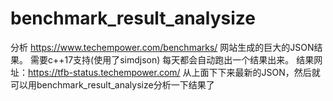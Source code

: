 # benchmark_result_analysize
分析 https://www.techempower.com/benchmarks/ 网站生成的巨大的JSON结果。
需要c++17支持(使用了simdjson) 每天都会自动跑出一个结果出来。
结果网址：https://tfb-status.techempower.com/ 从上面下下来最新的JSON，然后就可以用benchmark_result_analysize分析一下结果了
